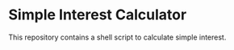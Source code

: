 # Simple Interest Calculator

This repository contains a shell script to calculate simple interest.
